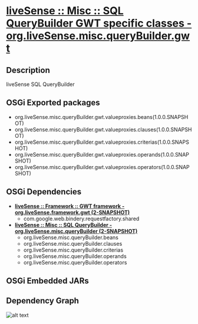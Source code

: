 # [liveSense :: Misc :: SQL QueryBuilder GWT specific classes - org.liveSense.misc.queryBuilder.gwt](http://github.com/liveSense/org.liveSense.misc.queryBuilder.gwt)

## Description
liveSense SQL QueryBuilder

## OSGi Exported packages
* org.liveSense.misc.queryBuilder.gwt.valueproxies.beans(1.0.0.SNAPSHOT)
* org.liveSense.misc.queryBuilder.gwt.valueproxies.clauses(1.0.0.SNAPSHOT)
* org.liveSense.misc.queryBuilder.gwt.valueproxies.criterias(1.0.0.SNAPSHOT)
* org.liveSense.misc.queryBuilder.gwt.valueproxies.operands(1.0.0.SNAPSHOT)
* org.liveSense.misc.queryBuilder.gwt.valueproxies.operators(1.0.0.SNAPSHOT)

## OSGi Dependencies
* __[liveSense :: Framework :: GWT framework - org.liveSense.framework.gwt (2-SNAPSHOT)](http://github.com/liveSense/org.liveSense.framework.gwt)__
	* com.google.web.bindery.requestfactory.shared
* __[liveSense :: Misc :: SQL QueryBuilder - org.liveSense.misc.queryBuilder (2-SNAPSHOT)](http://github.com/liveSense/org.liveSense.misc.queryBuilder)__
	* org.liveSense.misc.queryBuilder.beans
	* org.liveSense.misc.queryBuilder.clauses
	* org.liveSense.misc.queryBuilder.criterias
	* org.liveSense.misc.queryBuilder.operands
	* org.liveSense.misc.queryBuilder.operators

## OSGi Embedded JARs

## Dependency Graph
![alt text](http://raw.github.com.everydayimmirror.in/liveSense/org.liveSense.misc.queryBuilder.gwt/master/osgidependencies.svg "")